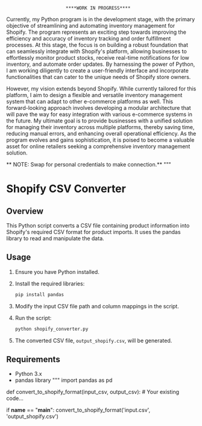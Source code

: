 
                          ****WORK IN PROGRESS****

Currently, my Python program is in the development stage, with the primary objective of streamlining and automating inventory management for Shopify. The program represents an exciting step towards improving the efficiency and accuracy of inventory tracking and order fulfillment processes. At this stage, the focus is on building a robust foundation that can seamlessly integrate with Shopify's platform, allowing businesses to effortlessly monitor product stocks, receive real-time notifications for low inventory, and automate order updates. By harnessing the power of Python, I am working diligently to create a user-friendly interface and incorporate functionalities that can cater to the unique needs of Shopify store owners.

However, my vision extends beyond Shopify. While currently tailored for this platform, I aim to design a flexible and versatile inventory management system that can adapt to other e-commerce platforms as well. This forward-looking approach involves developing a modular architecture that will pave the way for easy integration with various e-commerce systems in the future. My ultimate goal is to provide businesses with a unified solution for managing their inventory across multiple platforms, thereby saving time, reducing manual errors, and enhancing overall operational efficiency. As the program evolves and gains sophistication, it is poised to become a valuable asset for online retailers seeking a comprehensive inventory management solution.

** NOTE: Swap for personal credentials to make connection.**
"""
# Shopify CSV Converter

## Overview

This Python script converts a CSV file containing product information into Shopify's required CSV format for product imports. It uses the pandas library to read and manipulate the data.

## Usage

1. Ensure you have Python installed.
2. Install the required libraries:

    ```bash
    pip install pandas
    ```

3. Modify the input CSV file path and column mappings in the script.
4. Run the script:

    ```bash
    python shopify_converter.py
    ```

5. The converted CSV file, `output_shopify.csv`, will be generated.

## Requirements

- Python 3.x
- pandas library
"""
import pandas as pd

def convert_to_shopify_format(input_csv, output_csv):
    # Your existing code...

if __name__ == "__main__":
    convert_to_shopify_format('input.csv', 'output_shopify.csv')
